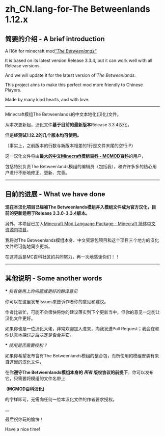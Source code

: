# zh_CN.lang-for-The Betweenlands 1.12.x

## 简要的介绍 - A brief introduction

A l16n for minecraft mod[_"The Betweenlands"_](https://github.com/Angry-Pixel/The-Betweenlands)

It is based on its latest version Release 3.3.4, but it can work well with all Release versions.

And we will update it for the latest version of _The Betweenlands_.

This project aims to make this perfect mod more friendly to Chinese Players.

Made by many kind hearts, and with love.

___
Minecraft模组The Betweenlands的中文本地化(汉化)文件。

从本次更新起，汉化文件**基于目前的最新版本**Release 3.3.4汉化，

但是**经测试1.12.2的几个版本均可使用。**

（事实上，之前版本的行数与新版本相差的1行是文件末尾的空行:P）

这一汉化文件将由[__最大的中文Minecraft模组百科 - MCMOD百科__](http://www.mcmod.cn/)的用户，

包括特别负责The Betweenlands模组的编辑员（包括我），和许许多多的热心用户进行不断地修正、更新、完善。

___

## 目前的进展 - What we have done

__现在本汉化项目已经被The Betweenlands模组并入模组文件成为官方汉化，目前的更新适用于Release 3.3.0-3.3.4版本。__

另外，本项目已加入[Minecraft Mod Language Package - Minecraft 简体中文资源包项目](https://github.com/CFPAOrg/Minecraft-Mod-Language-Package)。

我将对The Betweenlands模组本身、中文资源包项目和这个项目三个地方的汉化文件尽可能地同步更新。

在这背后是MC百科社区的共同努力，再一次地感谢你们！！
___

## 其他说明 - Some another words

__\*__ _我有使用上的问题或更好的翻译意见_

  你可以在这里发布Issues来告诉作者你的意见和建议。

  作者比较忙，可能不会很快将你的建议落实到下个更新当中，但你的意见一定能让汉化文件更好。

  如果你也是一位汉化大佬，非常欢迎加入进来，向我发送Pull Request；我会在和你认真地探讨之后决定是否合并它。


__\*__ _使用是否需要授权？_
  
  
  如果你希望发布含有The Betweenlands模组的整合包，而所使用的模组安装有来自这里的汉化文件，
  
  在你**遵守The Betweenlands模组本身的 *所有* 版权协议的前提下**，你可以发布它，只需要将模组的文件名带上

  __(MCMOD百科汉化)__

  的字样即可，无需向任何一位本汉化文件的作者要求授权。

__

最后祝你玩的愉快！

Have a nice time!

